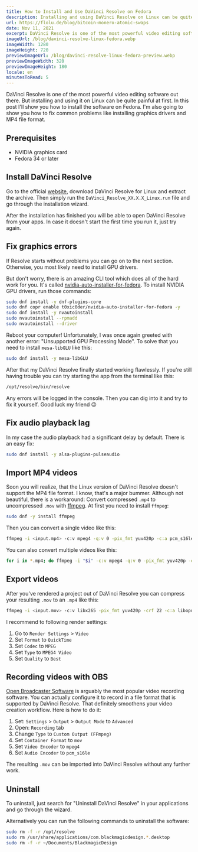 ```yaml
---
title: How to Install and Use DaVinci Resolve on Fedora
description: Installing and using DaVinci Resolve on Linux can be quite painful at first. I will show you how to install the software on Fedora and how to fix common problems like installing graphics drivers or MP4 file format import.
url: https://flolu.de/blog/bitcoin-monero-atomic-swaps
date: Nov 11, 2021
excerpt: DaVinci Resolve is one of the most powerful video editing software...
imageUrl: /blog/davinci-resolve-linux-fedora.webp
imageWidth: 1280
imageHeight: 720
previewImageUrl: /blog/davinci-resolve-linux-fedora-preview.webp
previewImageWidth: 320
previewImageHeight: 180
locale: en
minutesToRead: 5
---
```


DaVinci Resolve is one of the most powerful video editing software out there. But installing and using it on Linux can be quite painful at first. In this post I'll show you how to install the software on Fedora. I'm also going to show you how to fix common problems like installing graphics drivers and MP4 file format.

## Prerequisites

- NVIDIA graphics card
- Fedora 34 or later

## Install DaVinci Resolve

Go to the official [website](https://www.blackmagicdesign.com/de/products/davinciresolve), download DaVinci Resolve for Linux and extract the archive. Then simply run the `DaVinci_Resolve_XX.X.X_Linux.run` file and go through the installation wizard.

After the installation has finished you will be able to open DaVinci Resolve from your apps. In case it doesn't start the first time you run it, just try again.

## Fix graphics errors

If Resolve starts without problems you can go on to the next section. Otherwise, you most likely need to install GPU drivers.

But don't worry, there is an amazing CLI tool which does all of the hard work for you. It's called [nvidia-auto-installer-for-fedora](https://github.com/t0xic0der/nvidia-auto-installer-for-fedora). To install NVIDIA GPU drivers, run those commands:

```bash
sudo dnf install -y dnf-plugins-core
sudo dnf copr enable t0xic0der/nvidia-auto-installer-for-fedora -y
sudo dnf install -y nvautoinstall
sudo nvautoinstall --rpmadd
sudo nvautoinstall --driver
```

Reboot your computer! Unfortunately, I was once again greeted with another error: "Unsupported GPU Processing Mode". To solve that you need to install `mesa-libGLU` like this:

```bash
sudo dnf install -y mesa-libGLU
```

After that my DaVinci Resolve finally started working flawlessly. If you're still having trouble you can try starting the app from the terminal like this:

```bash
/opt/resolve/bin/resolve
```

Any errors will be logged in the console. Then you can dig into it and try to fix it yourself. Good luck my friend 😉

## Fix audio playback lag

In my case the audio playback had a significant delay by default. There is an easy fix:

```bash
sudo dnf install -y alsa-plugins-pulseaudio
```

## Import MP4 videos

Soon you will realize, that the Linux version of DaVinci Resolve doesn't support the MP4 file format. I know, that's a major bummer. Although not beautiful, there is a workaround: Convert compressed `.mp4` to uncompressed `.mov` with [ffmpeg](https://www.ffmpeg.org). At first you need to install `ffmpeg`:

```bash
sudo dnf -y install ffmpeg
```

Then you can convert a single video like this:

```bash
ffmpeg -i <input.mp4> -c:v mpeg4 -q:v 0 -pix_fmt yuv420p -c:a pcm_s16le <output.mov>
```

You can also convert multiple videos like this:

```bash
for i in *.mp4; do ffmpeg -i "$i" -c:v mpeg4 -q:v 0 -pix_fmt yuv420p -c:a pcm_s16le "${i%.*}.mov"; done
```

## Export videos

After you've rendered a project out of DaVinci Resolve you can compress your resulting `.mov` to an `.mp4` like this:

```bash
ffmpeg -i <input.mov> -c:v libx265 -pix_fmt yuv420p -crf 22 -c:a libopus <output.mp4>
```

I recommend to following render settings:

1. Go to `Render Settings` > `Video`
2. Set `Format` to `QuickTime`
3. Set `Codec` to `MPEG`
4. Set `Type` to `MPEG4 Video`
5. Set `Quality` to `Best`

## Recording videos with OBS

[Open Broadcaster Software](https://obsproject.com) is arguably the most popular video recording software. You can actually configure it to record in a file format that is supported by DaVinci Resolve. That definitely smoothens your video creation workflow. Here is how to do it:

1. Set: `Settings` > `Output` > `Output Mode` to `Advanced`
1. Open: `Recording` tab
1. Change `Type` to `Custom Output (FFmpeg)`
1. Set `Container Format` to `mov`
1. Set `Video Encoder` to `mpeg4`
1. Set `Audio Encoder` to `pcm_s16le`

The resulting `.mov` can be imported into DaVinci Resolve without any further work.

## Uninstall

To uninstall, just search for "Uninstall DaVinci Resolve" in your applications and go through the wizard.

Alternatively you can run the following commands to uninstall the software:

```bash
sudo rm -f -r /opt/resolve
sudo rm /usr/share/applications/com.blackmagicdesign.*.desktop
sudo rm -f -r ~/Documents/BlackmagicDesign
```
